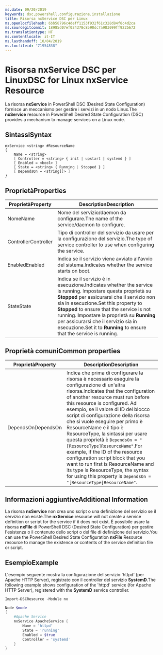 ```yaml
---
ms.date: 09/20/2019
keywords: dsc,powershell,configurazione,installazione
title: Risorsa nxService DSC per Linux
ms.openlocfilehash: 6bb58796c4deff1153f932f61c328d84f8c4d2ca
ms.sourcegitcommit: 18985d07ef024378c8590dc7a983099ff9225672
ms.translationtype: HT
ms.contentlocale: it-IT
ms.lasthandoff: 10/04/2019
ms.locfileid: "71954838"
---
```

# <a name="dsc-for-linux-nxservice-resource"></a><span data-ttu-id="194cf-103">Risorsa nxService DSC per Linux</span><span class="sxs-lookup"><span data-stu-id="194cf-103">DSC for Linux nxService Resource</span></span>

<span data-ttu-id="194cf-104">La risorsa **nxService** in PowerShell DSC (Desired State Configuration) fornisce un meccanismo per gestire i servizi in un nodo Linux.</span><span class="sxs-lookup"><span data-stu-id="194cf-104">The **nxService** resource in PowerShell Desired State Configuration (DSC) provides a mechanism to manage services on a Linux node.</span></span>

## <a name="syntax"></a><span data-ttu-id="194cf-105">Sintassi</span><span class="sxs-lookup"><span data-stu-id="194cf-105">Syntax</span></span>

```Syntax
nxService <string> #ResourceName
{
    Name = <string>
    [ Controller = <string> { init | upstart | systemd } ]
    [ Enabled = <bool> ]
    [ State = <string> { Running | Stopped } ]
    [ DependsOn = <string[]> ]
}
```

## <a name="properties"></a><span data-ttu-id="194cf-106">Proprietà</span><span class="sxs-lookup"><span data-stu-id="194cf-106">Properties</span></span>

|<span data-ttu-id="194cf-107">Proprietà</span><span class="sxs-lookup"><span data-stu-id="194cf-107">Property</span></span> |<span data-ttu-id="194cf-108">Description</span><span class="sxs-lookup"><span data-stu-id="194cf-108">Description</span></span> |
|---|---|
|<span data-ttu-id="194cf-109">Nome</span><span class="sxs-lookup"><span data-stu-id="194cf-109">Name</span></span> |<span data-ttu-id="194cf-110">Nome del servizio/daemon da configurare.</span><span class="sxs-lookup"><span data-stu-id="194cf-110">The name of the service/daemon to configure.</span></span> |
|<span data-ttu-id="194cf-111">Controller</span><span class="sxs-lookup"><span data-stu-id="194cf-111">Controller</span></span> |<span data-ttu-id="194cf-112">Tipo di controller del servizio da usare per la configurazione del servizio.</span><span class="sxs-lookup"><span data-stu-id="194cf-112">The type of service controller to use when configuring the service.</span></span> |
|<span data-ttu-id="194cf-113">Enabled</span><span class="sxs-lookup"><span data-stu-id="194cf-113">Enabled</span></span> |<span data-ttu-id="194cf-114">Indica se il servizio viene avviato all'avvio del sistema.</span><span class="sxs-lookup"><span data-stu-id="194cf-114">Indicates whether the service starts on boot.</span></span> |
|<span data-ttu-id="194cf-115">State</span><span class="sxs-lookup"><span data-stu-id="194cf-115">State</span></span> |<span data-ttu-id="194cf-116">Indica se il servizio è in esecuzione.</span><span class="sxs-lookup"><span data-stu-id="194cf-116">Indicates whether the service is running.</span></span> <span data-ttu-id="194cf-117">Impostare questa proprietà su **Stopped** per assicurarsi che il servizio non sia in esecuzione.</span><span class="sxs-lookup"><span data-stu-id="194cf-117">Set this property to **Stopped** to ensure that the service is not running.</span></span> <span data-ttu-id="194cf-118">Impostare la proprietà su **Running** per assicurarsi che il servizio sia in esecuzione.</span><span class="sxs-lookup"><span data-stu-id="194cf-118">Set it to **Running** to ensure that the service is running.</span></span> |

## <a name="common-properties"></a><span data-ttu-id="194cf-119">Proprietà comuni</span><span class="sxs-lookup"><span data-stu-id="194cf-119">Common properties</span></span>

|<span data-ttu-id="194cf-120">Proprietà</span><span class="sxs-lookup"><span data-stu-id="194cf-120">Property</span></span> |<span data-ttu-id="194cf-121">Description</span><span class="sxs-lookup"><span data-stu-id="194cf-121">Description</span></span> |
|---|---|
|<span data-ttu-id="194cf-122">DependsOn</span><span class="sxs-lookup"><span data-stu-id="194cf-122">DependsOn</span></span> |<span data-ttu-id="194cf-123">Indica che prima di configurare la risorsa è necessario eseguire la configurazione di un'altra risorsa.</span><span class="sxs-lookup"><span data-stu-id="194cf-123">Indicates that the configuration of another resource must run before this resource is configured.</span></span> <span data-ttu-id="194cf-124">Ad esempio, se il valore di ID del blocco script di configurazione della risorsa che si vuole eseguire per primo è ResourceName e il tipo è ResourceType, la sintassi per usare questa proprietà è `DependsOn = "[ResourceType]ResourceName"`.</span><span class="sxs-lookup"><span data-stu-id="194cf-124">For example, if the ID of the resource configuration script block that you want to run first is ResourceName and its type is ResourceType, the syntax for using this property is `DependsOn = "[ResourceType]ResourceName"`.</span></span> |

## <a name="additional-information"></a><span data-ttu-id="194cf-125">Informazioni aggiuntive</span><span class="sxs-lookup"><span data-stu-id="194cf-125">Additional Information</span></span>

<span data-ttu-id="194cf-126">La risorsa **nxService** non crea uno script o una definizione del servizio se il servizio non esiste.</span><span class="sxs-lookup"><span data-stu-id="194cf-126">The **nxService** resource will not create a service definition or script for the service if it does not exist.</span></span> <span data-ttu-id="194cf-127">È possibile usare la risorsa **nxFile** di PowerShell DSC (Desired State Configuration) per gestire l'esistenza o il contenuto dello script o del file di definizione del servizio.</span><span class="sxs-lookup"><span data-stu-id="194cf-127">You can use the PowerShell Desired State Configuration **nxFile** Resource resource to manage the existence or contents of the service definition file or script.</span></span>

## <a name="example"></a><span data-ttu-id="194cf-128">Esempio</span><span class="sxs-lookup"><span data-stu-id="194cf-128">Example</span></span>

<span data-ttu-id="194cf-129">L'esempio seguente mostra la configurazione del servizio 'httpd' (per Apache HTTP Server), registrato con il controller del servizio **SystemD**.</span><span class="sxs-lookup"><span data-stu-id="194cf-129">The following example shows configuration of the 'httpd' service (for Apache HTTP Server), registered with the **SystemD** service controller.</span></span>

```powershell
Import-DSCResource -Module nx

Node $node
{
    #Apache Service
    nxService ApacheService {
        Name = 'httpd'
        State = 'running'
        Enabled = $true
        Controller = 'systemd'
    }
}
```